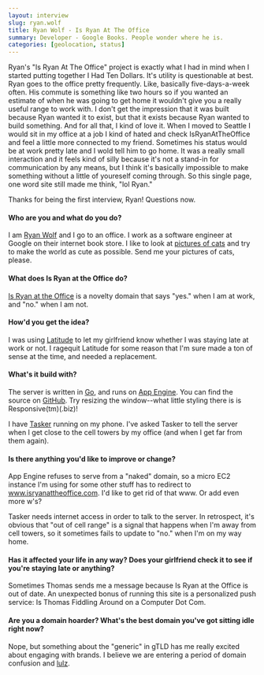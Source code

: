 ```yaml
---
layout: interview
slug: ryan.wolf
title: Ryan Wolf - Is Ryan At The Office
summary: Developer - Google Books. People wonder where he is.
categories: [geolocation, status]
---
```


Ryan's "Is Ryan At The Office" project is exactly what I had in mind when I started putting together I Had Ten Dollars. It's utility is questionable at best. Ryan goes to the office pretty frequently. Like, basically five-days-a-week often. His commute is something like two hours so if you wanted an estimate of when he was going to get home it wouldn't give you a really useful range to work with. I don't get the impression that it was built because Ryan wanted it to exist, but that it exists because Ryan wanted to build something. And for all that, I kind of love it. When I moved to Seattle I would sit in my office at a job I kind of hated and check IsRyanAtTheOffice and feel a little more connected to my friend. Sometimes his status would be at work pretty late and I wold tell him to go home. It was a really small interaction and it feels kind of silly because it's not a stand-in for communication by any means, but I think it's basically impossible to make something without a little of youreself coming through. So this single page, one word site still made me think, "lol Ryan."

Thanks for being the first interview, Ryan! Questions now.

#### Who are you and what do you do?

I am [Ryan Wolf](https://twitter.com/5000lobsters) and I go to an office. I work as a software engineer at Google on their internet book store. I like to look at [pictures of cats](http://mlkshk.com/catsiknow) and try to make the world as cute as possible. Send me your pictures of cats, please.

#### What does Is Ryan at the Office do?

[Is Ryan at the Office](http://isryanattheoffice.com) is a novelty domain that says "yes." when I am at work,
and "no." when I am not.


#### How'd you get the idea?

I was using [Latitude](https://support.google.com/gmm/answer/3001634) to let my
girlfriend know whether I was staying late at work or not. I ragequit Latitude
for some reason that I'm sure made a ton of sense at the time, and needed a
replacement.


#### What's it build with?

The server is written in [Go](http://golang.org), and runs on [App Engine](https://developers.google.com/appengine/).
You can find the source on [GitHub](http://github.com/thebigbad/novelty.go). Try
resizing the window--what little styling there is is Responsive(tm)(.biz)!

I have [Tasker](https://play.google.com/store/apps/details?id=net.dinglisch.android.taskerm)
running on my phone. I've asked Tasker to tell the server when I get close to
the cell towers by my office (and when I get far from them again).


#### Is there anything you'd like to improve or change?

App Engine refuses to serve from a "naked" domain, so a micro EC2 instance I'm
using for some other stuff has to redirect to www.isryanattheoffice.com. I'd
like to get rid of that www. Or add even more w's?

Tasker needs internet access in order to talk to the server. In retrospect, it's
obvious that "out of cell range" is a signal that happens when I'm away from
cell towers, so it sometimes fails to update to "no." when I'm on my way home.


#### Has it affected your life in any way? Does your girlfriend check it to see if you're staying late or anything?

Sometimes Thomas sends me a message because Is Ryan at the Office is out of
date. An unexpected bonus of running this site is a personalized push service:
Is Thomas Fiddling Around on a Computer Dot Com.


#### Are you a domain hoarder? What's the best domain you've got sitting idle right now?

Nope, but something about the "generic" in gTLD has me really excited about
engaging with brands. I believe we are entering a period of domain confusion and
[lulz](http://hates.computer).
